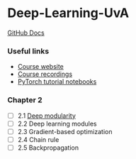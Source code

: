 # Deep-Learning-UvA
[GitHub Docs](https://docs.github.com/cn/github/writing-on-github/getting-started-with-writing-and-formatting-on-github/basic-writing-and-formatting-syntax#links)
### Useful links
- [Course website](https://uvadlc.github.io/)
- [Course recordings](https://www.youtube.com/watch?v=PQTSg7OQ8fI&list=PLdlPlO1QhMiDlES3Vck6oQwO3TMYbdZDk)
- [PyTorch tutorial notebooks](https://uvadlc-notebooks.readthedocs.io/en/latest/tutorial_notebooks/tutorial1/Lisa_Cluster.html)
### Chapter 2
- [ ] 2.1 [Deep modularity](https://www.youtube.com/watch?v=PQTSg7OQ8fI&list=PLdlPlO1QhMiDlES3Vck6oQwO3TMYbdZDk)
- [ ] 2.2 Deep learning modules
- [ ] 2.3 Gradient-based optimization
- [ ] 2.4 Chain rule
- [ ] 2.5 Backpropagation
